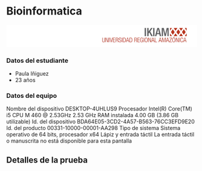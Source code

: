 # **Bioinformatica** 
![Image text](https://github.com/Paulaini11/gbi6_PaulaI/blob/main/tarea6/descarga.png) 

### Datos del estudiante 
- Paula Iñiguez 
- 23 años
### Datos del equipo 
Nombre del dispositivo	DESKTOP-4UHLUS9
Procesador	Intel(R) Core(TM) i5 CPU       M 460  @ 2.53GHz   2.53 GHz
RAM instalada	4.00 GB (3.86 GB utilizable)
Id. del dispositivo	BDA64E05-3CD2-4A57-B563-76CC3EFD9E20
Id. del producto	00331-10000-00001-AA298
Tipo de sistema	Sistema operativo de 64 bits, procesador x64
Lápiz y entrada táctil	La entrada táctil o manuscrita no está disponible para esta pantalla
## Detalles de la prueba 
